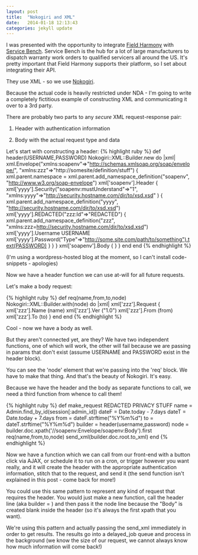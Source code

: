 ```yaml
---
layout: post
title:  "Nokogiri and XML"
date:   2014-01-18 12:13:43
categories: jekyll update
---
```


I was presented with the opportunity to integrate [Field Harmony]("http://www.fieldharmony.com") with [Service Bench]("https://www.servicebench.com/site/").  Service Bench is the hub for a lot of large manufacturers to dispatch warranty work orders to qualified servicers all around the US.  It's pretty important that Field Harmony supports their platform, so I set about integrating their API.

They use XML - so we use [Nokogiri]("http://nokogiri.org").

Because the actual code is heavily restricted under NDA - I'm going to write a completely fictitious example of constructing XML and communicating it over to a 3rd party.

There are probably two parts to any <em>secure</em> XML request-response pair:

1. Header with authentication information

2. Body with the actual request type and data

Let's start with constructing a header:
{% highlight ruby %}
def header(USERNAME,PASSWORD)
  Nokogiri::XML::Builder.new do |xml|
      xml.Envelope("xmlns:soapenv"=&gt;"http://schemas.xmlsoap.org/soap/envelope/", "xmlns:zzz"=&gt;"http://somesite/definition/stuff") {
        xml.parent.namespace = xml.parent.add_namespace_definition("soapenv", "http://www.w3.org/soap-envelope")
        xml['soapenv'].Header {
          xml['yyyy'].Security("soapenv:mustUnderstand"=&gt;"1", "xmlns:yyyy"=&gt;"http://security.hostname.com/dir/to/xsd.xsd" ) {
            xml.parent.add_namespace_definition("yyyy", "http://security.hostname.com/dir/to/xsd.xsd")
            xml['yyyy'].REDACTED("zzz:Id"=&gt;"REDACTED") {
              xml.parent.add_namespace_definition("zzz", "xmlns:zzz=http://security.hostname.com/dir/to/xsd.xsd")
              xml['yyyy'].Username USERNAME
              xml['yyyy'].Password("Type"=&gt;"http://some.site.com/path/to/something").text(PASSWORD)
            }
          }
        }
      xml['soapenv'].Body {
      }
    }
  end
end
{% endhighlight %}

(I'm using a wordpress-hosted blog at the moment, so I can't install code-snippets - apologies)

Now we have a header function we can use at-will for all future requests.

Let's make a body request:

{% highlight ruby %}
def req(name,from,to,node)
  Nokogiri::XML::Builder.with(node) do |xml|
    xml['zzz'].Request {
      xml['zzz'].Name (name)
      xml['zzz'].Ver ("1.0")
      xml['zzz'].From (from)
      xml['zzz'].To (to)
    }
  end
end
{% endhighlight %}

Cool - now we have a body as well.

But they aren't connected yet, are they?  We have two independent functions, one of which will work, the other will fail because we are passing in params that don't exist (assume USERNAME and PASSWORD exist in the header block).

You can see the 'node' element that we're passing into the 'req' block.  We have to make that thing.  And that's the beauty of Nokogiri.  It's easy.

Because we have the header and the body as separate functions to call, we need a third function from whence to call them!

{% highlight ruby %}
def make_request
  REDACTED PRIVACY STUFF
  name = Admin.find_by_id(session[:admin_id])
  dateF = Date.today - 7.days
  dateT = Date.today + 7.days
  from = dateF.strftime("%Y%m%d")
  to = dateT.strftime("%Y%m%d")
  builder = header(username,password)
  node = builder.doc.xpath('//soapenv:Envelope/soapenv:Body').first
  req(name,from,to,node)
  send_xml(builder.doc.root.to_xml)
end
{% endhighlight %}

Now we have a function which we can call from our front-end with a  button click via AJAX, or schedule it to run on a cron, or trigger however you want really, and it will create the header with the appropriate authentication information, stitch that to the request, and send it (the send function isn't explained in this post - come back for more!)

You could use this same pattern to represent any kind of request that requires the header.  You would just make a new function, call the header line (aka builder = ) and then pass it the node line because the "Body" is created blank inside the header (so it's always the first xpath that you want).

We're using this pattern and actually passing the send_xml immediately in order to get results.  The results go into a delayed_job queue and process in the background (we know the size of our request, we cannot always know how much information will come back!)